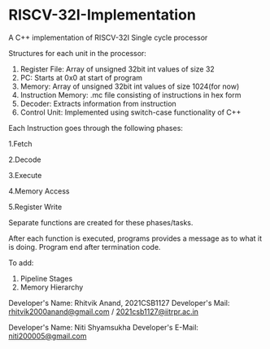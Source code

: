 # RISCV-32I-Implementation
A C++ implementation of RISCV-32I Single cycle processor

Structures for each unit in the processor:
1. Register File: Array of unsigned 32bit int values of size 32
2. PC: Starts at 0x0 at start of program
3. Memory: Array of unsigned 32bit int values of size 1024(for now)
4. Instruction Memory: .mc file consisting of instructions in hex form 
5. Decoder: Extracts information from instruction
6. Control Unit: Implemented using switch-case functionality of C++

Each Instruction goes through the following phases:

1.Fetch

2.Decode

3.Execute

4.Memory Access

5.Register Write

Separate functions are created for these phases/tasks.

After each function is executed, programs provides a message as to what it is doing.
Program end after termination code.


To add:
1. Pipeline Stages
2. Memory Hierarchy


Developer's Name: Rhitvik Anand, 2021CSB1127
Developer's Mail: rhitvik2000anand@gmail.com / 2021csb1127@iitrpr.ac.in

Developer's Name: Niti Shyamsukha
Developer's E-Mail: niti200005@gmail.com
